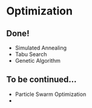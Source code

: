 # Optimization

## Done!
* Simulated Annealing
* Tabu Search
* Genetic Algorithm 
## To be continued...
* Particle Swarm Optimization
* 

